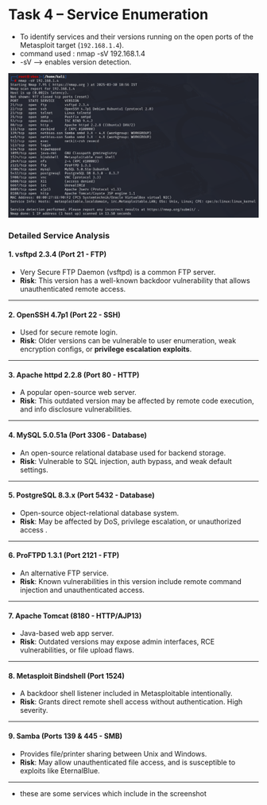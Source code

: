 # Task 4 – Service Enumeration
- To identify services and their versions running on the open ports of the Metasploit target (`192.168.1.4`).
- command used : nmap -sV 192.168.1.4
- -sV -->  enables version detection.

![](https://github.com/deepthiii33/sapienceintern/blob/main/task3/screenshots/service_enum_scan.png)
###  **Detailed Service Analysis**

#### **1. vsftpd 2.3.4 (Port 21 - FTP)**
- Very Secure FTP Daemon (vsftpd) is a common FTP server.
- **Risk**: This version has a well-known backdoor vulnerability that allows unauthenticated remote access.

---

#### **2. OpenSSH 4.7p1 (Port 22 - SSH)**
- Used for secure remote login.
- **Risk**: Older versions can be vulnerable to user enumeration, weak encryption configs, or **privilege escalation exploits**.

---

#### **3. Apache httpd 2.2.8 (Port 80 - HTTP)**
-  A popular open-source web server.
- **Risk**: This outdated version may be affected by remote code execution, and info disclosure vulnerabilities.

---

#### **4. MySQL 5.0.51a (Port 3306 - Database)**
- An open-source relational database used for backend storage.
- **Risk**: Vulnerable to SQL injection, auth bypass, and weak default settings.

---

#### **5. PostgreSQL 8.3.x (Port 5432 - Database)**
- Open-source object-relational database system.
- **Risk**: May be affected by DoS, privilege escalation, or unauthorized access .

---

#### **6. ProFTPD 1.3.1 (Port 2121 - FTP)**
- An alternative FTP service.
- **Risk**: Known vulnerabilities in this version include remote command injection and unauthenticated access.

---

#### **7. Apache Tomcat (8180 - HTTP/AJP13)**
- Java-based web app server.
- **Risk**: Outdated versions may expose admin interfaces, RCE vulnerabilities, or file upload flaws.

---

#### **8. Metasploit Bindshell (Port 1524)**
- A backdoor shell listener included in Metasploitable intentionally.
- **Risk**: Grants direct remote shell access without authentication. High severity.

---

#### **9. Samba (Ports 139 & 445 - SMB)**
- Provides file/printer sharing between Unix and Windows.
- **Risk**: May allow unauthenticated file access, and is susceptible to exploits like EternalBlue.

---
- these are some services which include in the screenshot
